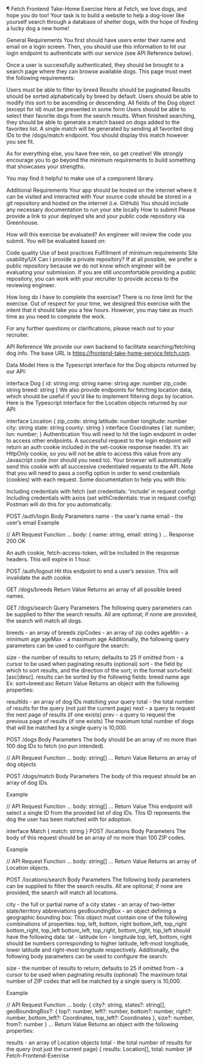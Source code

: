 ¶
Fetch Frontend Take-Home Exercise
Here at Fetch, we love dogs, and hope you do too! Your task is to build a website to help a dog-lover like yourself search through a database of shelter dogs, with the hope of finding a lucky dog a new home!

General Requirements
You first should have users enter their name and email on a login screen. Then, you should use this information to hit our login endpoint to authenticate with our service (see API Reference below).

Once a user is successfully authenticated, they should be brought to a search page where they can browse available dogs. This page must meet the following requirements:

Users must be able to filter by breed
Results should be paginated
Results should be sorted alphabetically by breed by default. Users should be able to modify this sort to be ascending or descending.
All fields of the Dog object (except for id) must be presented in some form
Users should be able to select their favorite dogs from the search results. When finished searching, they should be able to generate a match based on dogs added to the favorites list. A single match will be generated by sending all favorited dog IDs to the /dogs/match endpoint. You should display this match however you see fit.

As for everything else, you have free rein, so get creative! We strongly encourage you to go beyond the minimum requirements to build something that showcases your strengths.

You may find it helpful to make use of a component library.

Additional Requirements
Your app should be hosted on the internet where it can be visited and interacted with
Your source code should be stored in a git repository and hosted on the internet (i.e. GitHub)
You should include any necessary documentation to run your site locally
How to submit
Please provide a link to your deployed site and your public code repository via Greenhouse.

How will this exercise be evaluated?
An engineer will review the code you submit. You will be evaluated based on:

Code quality
Use of best practices
Fulfillment of minimum requirements
Site usability/UX
Can I provide a private repository?
If at all possible, we prefer a public repository because we do not know which engineer will be evaluating your submission. If you are still uncomfortable providing a public repository, you can work with your recruiter to provide access to the reviewing engineer.

How long do I have to complete the exercise?
There is no time limit for the exercise. Out of respect for your time, we designed this exercise with the intent that it should take you a few hours. However, you may take as much time as you need to complete the work.

For any further questions or clarifications, please reach out to your recruiter.

API Reference
We provide our own backend to facilitate searching/fetching dog info. The base URL is https://frontend-take-home-service.fetch.com.

Data Model
Here is the Typescript interface for the Dog objects returned by our API:

interface Dog {
    id: string
    img: string
    name: string
    age: number
    zip_code: string
    breed: string
}
We also provide endpoints for fetching location data, which should be useful if you’d like to implement filtering dogs by location. Here is the Typescript interface for the Location objects returned by our API:

interface Location {
    zip_code: string
    latitude: number
    longitude: number
    city: string
    state: string
    county: string
}
interface Coordinates {
    lat: number;
    lon: number;
}
Authentication
You will need to hit the login endpoint in order to access other endpoints. A successful request to the login endpoint will return an auth cookie included in the set-cookie response header. It’s an HttpOnly cookie, so you will not be able to access this value from any Javascript code (nor should you need to). Your browser will automatically send this cookie with all successive credentialed requests to the API. Note that you will need to pass a config option in order to send credentials (cookies) with each request. Some documentation to help you with this:

Including credentials with fetch (set credentials: 'include' in request config)
Including credentials with axios (set withCredentials: true in request config)
Postman will do this for you automatically.

POST /auth/login
Body Parameters
name - the user’s name
email - the user’s email
Example

// API Request Function
...
body: {
    name: string,
    email: string
}
...
Response
200 OK

An auth cookie, fetch-access-token, will be included in the response headers. This will expire in 1 hour.

POST /auth/logout
Hit this endpoint to end a user’s session. This will invalidate the auth cookie.

GET /dogs/breeds
Return Value
Returns an array of all possible breed names.

GET /dogs/search
Query Parameters
The following query parameters can be supplied to filter the search results. All are optional; if none are provided, the search will match all dogs.

breeds - an array of breeds
zipCodes - an array of zip codes
ageMin - a minimum age
ageMax - a maximum age
Additionally, the following query parameters can be used to configure the search:

size - the number of results to return; defaults to 25 if omitted
from - a cursor to be used when paginating results (optional)
sort - the field by which to sort results, and the direction of the sort; in the format sort=field:[asc|desc].
results can be sorted by the following fields:
breed
name
age
Ex: sort=breed:asc
Return Value
Returns an object with the following properties:

resultIds - an array of dog IDs matching your query
total - the total number of results for the query (not just the current page)
next - a query to request the next page of results (if one exists)
prev - a query to request the previous page of results (if one exists)
The maximum total number of dogs that will be matched by a single query is 10,000.

POST /dogs
Body Parameters
The body should be an array of no more than 100 dog IDs to fetch (no pun intended).

// API Request Function
...
body: string[]
...
Return Value
Returns an array of dog objects

POST /dogs/match
Body Parameters
The body of this request should be an array of dog IDs.

Example

// API Request Function
...
body: string[]
...
Return Value
This endpoint will select a single ID from the provided list of dog IDs. This ID represents the dog the user has been matched with for adoption.

interface Match {
    match: string
}
POST /locations
Body Parameters
The body of this request should be an array of no more than 100 ZIP codes.

Example

// API Request Function
...
body: string[]
...
Return Value
Returns an array of Location objects.

POST /locations/search
Body Parameters
The following body parameters can be supplied to filter the search results. All are optional; if none are provided, the search will match all locations.

city - the full or partial name of a city
states - an array of two-letter state/territory abbreviations
geoBoundingBox - an object defining a geographic bounding box:
This object must contain one of the following combinations of properties:
top, left, bottom, right
bottom_left, top_right
bottom_right, top_left
bottom_left, top_right, bottom_right, top_left should have the following data:
lat - latitude
lon - longitude
top, left, bottom, right should be numbers corresponding to higher latitude, left-most longitude, lower latitude and right-most longitude respectively.
Additionally, the following body parameters can be used to configure the search:

size - the number of results to return; defaults to 25 if omitted
from - a cursor to be used when paginating results (optional)
The maximum total number of ZIP codes that will be matched by a single query is 10,000.

Example

// API Request Function
...
body: {
    city?: string,
    states?: string[],
    geoBoundingBox?: {
        top?: number,
        left?: number,
        bottom?: number,
        right?: number,
        bottom_left?: Coordinates,
        top_left?: Coordinates
    },
    size?: number,
    from?: number
}
...
Return Value
Returns an object with the following properties:

results - an array of Location objects
total - the total number of results for the query (not just the current page)
{
    results: Location[],
    total: number
}# Fetch-Frontend-Exercise
